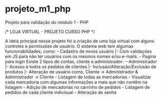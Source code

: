 # projeto_m1_php
Projeto para validação do módulo 1 - PHP

  /* LOJA VIRTUAL - PROJETO CURSO PHP */
  
  A ideia principal nesse projeto foi a criação de uma loja virtual com alguns controles e permissões de usuário.
  O sistema web tem algumas funcionabilidades, como:
    - Cadastro de novos usuário
      |- Com validações em JS para não ter usuários com os mesmos nomes e/ou e-mails.
    - Pagina para login
      Existe 2 tipos de contas, cliente e administrador:
        --Administrador
        |- Acesso à todos os pedidos de clientes
        |- Inclusão/Alteração/Exclusão de produtos
        |- Alteração de usuário como, Cliente -> Administrador & Administrador -> Cliente
    - Listagem de todas as mercadorias
    - Visualizar cada mercadoria com algumas informações a mais que não contêm na listagem
    - Adição de mercadorias no carrinho de pedidos
    - Listagem de pedidos de cada cliente indivisual
    - Alteração de senha

